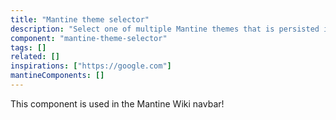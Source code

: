 ```yaml
---
title: "Mantine theme selector"
description: "Select one of multiple Mantine themes that is persisted in local storage"
component: "mantine-theme-selector"
tags: []
related: []
inspirations: ["https://google.com"]
mantineComponents: []
---
```


This component is used in the Mantine Wiki navbar!
